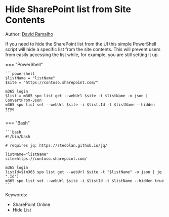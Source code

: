 # Hide SharePoint list from Site Contents

Author: [David Ramalho](https://sharepoint-tricks.com/hide-sharepoint-list-from-site-contents/)

If you need to hide the SharePoint list from the UI this simple PowerShell script will hide a specific list from the site contents. This will prevent users from easily accessing the list while, for example, you are still setting it up.

=== "PowerShell"

    ```powershell
    $listName = "listName"
    $site = "https://contoso.sharepoint.com/"

    m365 login
    $list = m365 spo list get --webUrl $site -t $listName -o json | ConvertFrom-Json
    m365 spo list set --webUrl $site -i $list.Id -t $listName --hidden true
    ```

=== "Bash"

    ```bash
    #!/bin/bash

    # requires jq: https://stedolan.github.io/jq/

    listName="listName"
    site=https://contoso.sharepoint.com/

    m365 login
    listId=$(m365 spo list get --webUrl $site -t "$listName" -o json | jq ".Id")
    m365 spo list set --webUrl $site -i $listId -t $listName --hidden true
    ```

Keywords:

- SharePoint Online
- Hide List
